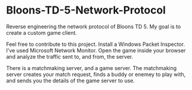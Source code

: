 # Bloons-TD-5-Network-Protocol
Reverse engineering the network protocol of Bloons TD 5. My goal is to create a custom game client. 

Feel free to contribute to this project. Install a Windows Packet Inspector. I've used Microsoft Network Monitor.
Open the game inside your browser and analyze the traffic sent to, and from, the server.

There is a matchmaking server, and a game server. The matchmaking server creates your match request, finds a buddy or enemey to play with, and sends you the details of the game server to use.
